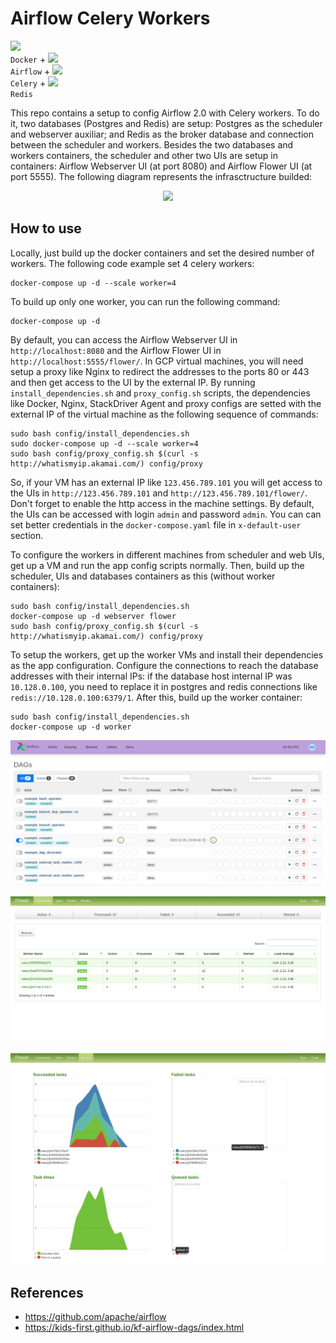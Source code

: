 # Airflow Celery Workers

<code><img height="20" src="https://cdn.iconscout.com/icon/free/png-512/docker-226091.png"> Docker</code> +
<code><img height="20" src="https://avatars2.githubusercontent.com/u/33643075?s=280&v=4"> Airflow</code> +
<code><img height="20" src="https://docs.celeryproject.org/en/master/_static/celery_512.png"> Celery</code> +
<code><img height="20" src="https://cdn4.iconfinder.com/data/icons/redis-2/1451/Untitled-2-512.png"> Redis</code>

This repo contains a setup to config Airflow 2.0 with Celery workers. To do it, two databases (Postgres and Redis) are setup: Postgres as the scheduler and webserver auxiliar; and Redis as the broker database and connection between the scheduler and workers. Besides the two databases and workers containers, the scheduler and other two UIs are setup in containers: Airflow Webserver UI (at port 8080) and Airflow Flower UI (at port 5555). The following diagram represents the infrasctructure builded:

<p align="center"><img src="https://kids-first.github.io/kf-airflow-dags/_images/airflow_services.png"></p>

## How to use

Locally, just build up the docker containers and set the desired number of workers. The following code example set 4 celery workers:

```shell
docker-compose up -d --scale worker=4
```

To build up only one worker, you can run the following command:

```shell
docker-compose up -d
```

By default, you can access the Airflow Webserver UI in `http://localhost:8080` and the Airflow Flower UI in `http://localhost:5555/flower/`. In GCP virtual machines, you will need setup a proxy like Nginx to redirect the addresses to the ports 80 or 443 and then get access to the UI by the external IP. By running `install_dependencies.sh` and `proxy_config.sh` scripts, the dependencies like Docker, Nginx, StackDriver Agent and proxy configs are setted with the external IP of the virtual machine as the following sequence of commands:

```shell
sudo bash config/install_dependencies.sh
sudo docker-compose up -d --scale worker=4
sudo bash config/proxy_config.sh $(curl -s http://whatismyip.akamai.com/) config/proxy
```

So, if your VM has an external IP like `123.456.789.101` you will get access to the UIs in `http://123.456.789.101` and `http://123.456.789.101/flower/`. Don't forget to enable the http access in the machine settings. By default, the UIs can be accessed with login `admin` and password `admin`. You can can set better credentials in the `docker-compose.yaml` file in `x-default-user` section.

To configure the workers in different machines from scheduler and web UIs, get up a VM and run the app config scripts normally. Then, build up the scheduler, UIs and databases containers as this (without worker containers):

```shell
sudo bash config/install_dependencies.sh
docker-compose up -d webserver flower
sudo bash config/proxy_config.sh $(curl -s http://whatismyip.akamai.com/) config/proxy
```

To setup the workers, get up the worker VMs and install their dependencies as the app configuration. Configure the connections to reach the database addresses with their internal IPs: if the database host internal IP was `10.128.0.100`, you need to replace it in postgres and redis connections like `redis://10.128.0.100:6379/1`. After this, build up the worker container:

```shell
sudo bash config/install_dependencies.sh
docker-compose up -d worker
```

![](img/airflow.png)

![](img/flower.png)

![](img/flower_monitor.png)

## References
- https://github.com/apache/airflow
- https://kids-first.github.io/kf-airflow-dags/index.html
